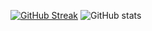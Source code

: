 [![GitHub Streak](https://streak-stats.demolab.com?user=subaru-hello&theme=vue-dark&locale=fr)](https://git.io/streak-stats)
![GitHub stats](https://github-readme-stats.vercel.app/api?username=subaru-hello&show_icons=true&theme=dark)

